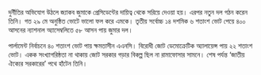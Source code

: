 দুর্নীতির অভিযোগ উঠলে জ্যাকব জুমাকে প্রেসিডেন্টের দায়িত্ব থেকে সরিয়ে দেওয়া হয়। এরপর নতুন দল গঠন করেন তিনি। গত ২৯ মে অনুষ্ঠিত ভোটে ভালো ফল করে এমকে। তৃতীয় সর্বোচ্চ ১৪ দশমিক ৬ শতাংশ ভোট পেয়ে ৪০০ আসনের ন্যাশনাল অ্যাসেম্বলিতে ৫৮ আসন পায় জুমার দল।

পার্লামেন্ট নির্বাচনে ৪০ শতাংশ ভোট পায় ক্ষমতাসীন এএনসি। বিরোধী জোট ডেমোক্রেটিক অ্যালায়েন্স পায় ২২ শতাংশ ভোট। একক সংখ্যাগরিষ্ঠতা না থাকায় জোট সরকার গড়ার বিকল্প ছিল না রামাফোসার সামনে। শেষ পর্যন্ত ‘জাতীয় ঐক্যের সরকারের’ পথে হাঁটেন তিনি।
